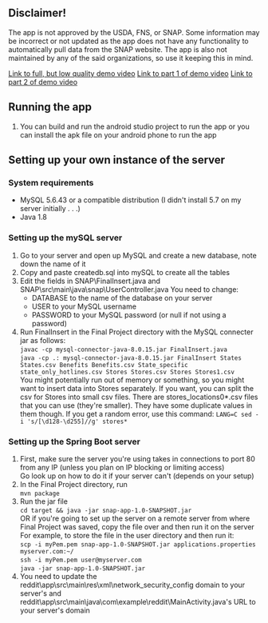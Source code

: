 ## Disclaimer!
The app is not approved by the USDA, FNS, or SNAP. 
Some information may be incorrect or not updated as the app does not have any functionality to automatically pull data from the SNAP website. 
The app is also not maintained by any of the said organizations, so use it keeping this in mind.

[Link to full, but low quality demo video](https://drive.google.com/open?id=1IBIatuOsmcm0sowH1DUVrtjkd3jGW-j2)
[Link to part 1 of demo video](https://drive.google.com/open?id=1ySv0Jf5Fl0kTwhScDI7U1XIxGYnmD1bF)
[Link to part 2 of demo video](https://drive.google.com/open?id=1QTqeITwQvkhqmGtu0JDo0hkspv7ekTGI)

## Running the app
1. You can build and run the android studio project to run the app or you can install the apk file on your android phone to run the app

## Setting up your own instance of the server

### System requirements
* MySQL 5.6.43 or a compatible distribution (I didn't install 5.7 on my server initially . . .)
* Java 1.8

### Setting up the mySQL server
1. Go to your server and open up MySQL and create a new database, note down the name of it  
2. Copy and paste createdb.sql into mySQL to create all the tables  
3. Edit the fields in SNAP\FinalInsert.java and SNAP\src\main\java\snap\UserController.java
    You need to change:  
    * DATABASE to the name of the database on your server  
    * USER to your MySQL username  
    * PASSWORD to your MySQL password (or null if not using a password)  
4. Run FinalInsert in the Final Project directory with the MySQL connecter jar as follows:  
    `
    javac -cp mysql-connector-java-8.0.15.jar FinalInsert.java
    `  
    `
    java -cp .: mysql-connector-java-8.0.15.jar FinalInsert States States.csv Benefits Benefits.csv State_specific state_only_hotlines.csv Stores Stores.csv Stores Stores1.csv
    `  
    You might potentially run out of memory or something, so you might want to insert data into Stores separately. If you want, you can split the csv for Stores into small csv files. There are stores_locations0*.csv files that you can use (they're smaller). They have some duplicate values in them though. If you get a random error, use this command:
    `
    LANG=C sed -i 's/[\d128-\d255]//g' stores* 
    `

### Setting up the Spring Boot server
1. First, make sure the server you're using takes in connections to port 80 from any IP (unless you plan on IP blocking or limiting access)  
   Go look up on how to do it if your server can't (depends on your setup)
2. In the Final Project directory, run  
    `
    mvn package
    `  
3. Run the jar file  
    `
    cd target && java -jar snap-app-1.0-SNAPSHOT.jar
    `  
    OR if you're going to set up the server on a remote server from where Final Project was saved, 
    copy the file over and then run it on the server  
    For example, to store the file in the user directory and then run it:  
    `
    scp -i myPem.pem snap-app-1.0-SNAPSHOT.jar applications.properties myserver.com:~/
    `  
    `
    ssh -i myPem.pem user@myserver.com
    `  
    `
    java -jar snap-app-1.0-SNAPSHOT.jar
    `
4. You need to update the reddit\app\src\main\res\xml\network_security_config domain to your server's and reddit\app\src\main\java\com\example\reddit\MainActivity.java's URL to your server's domain